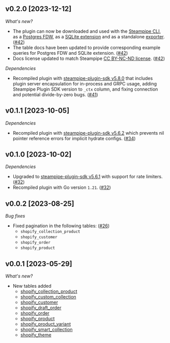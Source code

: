 ## v0.2.0 [2023-12-12]

_What's new?_

- The plugin can now be downloaded and used with the [Steampipe CLI](https://steampipe.io/docs), as a [Postgres FDW](https://steampipe.io/docs/steampipe_postgres/overview), as a [SQLite extension](https://steampipe.io/docs//steampipe_sqlite/overview) and as a standalone [exporter](https://steampipe.io/docs/steampipe_export/overview). ([#42](https://github.com/turbot/steampipe-plugin-shopify/pull/42))
- The table docs have been updated to provide corresponding example queries for Postgres FDW and SQLite extension. ([#42](https://github.com/turbot/steampipe-plugin-shopify/pull/42))
- Docs license updated to match Steampipe [CC BY-NC-ND license](https://github.com/turbot/steampipe-plugin-shopify/blob/main/docs/LICENSE). ([#42](https://github.com/turbot/steampipe-plugin-shopify/pull/42))

_Dependencies_

- Recompiled plugin with [steampipe-plugin-sdk v5.8.0](https://github.com/turbot/steampipe-plugin-sdk/blob/main/CHANGELOG.md#v580-2023-12-11) that includes plugin server encapsulation for in-process and GRPC usage, adding Steampipe Plugin SDK version to `_ctx` column, and fixing connection and potential divide-by-zero bugs. ([#41](https://github.com/turbot/steampipe-plugin-shopify/pull/41))

## v0.1.1 [2023-10-05]

_Dependencies_

- Recompiled plugin with [steampipe-plugin-sdk v5.6.2](https://github.com/turbot/steampipe-plugin-sdk/blob/main/CHANGELOG.md#v562-2023-10-03) which prevents nil pointer reference errors for implicit hydrate configs. ([#34](https://github.com/turbot/steampipe-plugin-shopify/pull/34))

## v0.1.0 [2023-10-02]

_Dependencies_

- Upgraded to [steampipe-plugin-sdk v5.6.1](https://github.com/turbot/steampipe-plugin-sdk/blob/main/CHANGELOG.md#v561-2023-09-29) with support for rate limiters. ([#32](https://github.com/turbot/steampipe-plugin-shopify/pull/32))
- Recompiled plugin with Go version `1.21`. ([#32](https://github.com/turbot/steampipe-plugin-shopify/pull/32))

## v0.0.2 [2023-08-25]

_Bug fixes_

- Fixed pagination in the following tables: ([#26](https://github.com/turbot/steampipe-plugin-shopify/pull/26))
  - `shopify_collection_product`
  - `shopify_customer`
  - `shopify_order`
  - `shopify_product`

## v0.0.1 [2023-05-29]

_What's new?_

- New tables added
  - [shopify_collection_product](https://hub.steampipe.io/plugins/turbot/shopify/tables/shopify_collection_product)
  - [shopify_custom_collection](https://hub.steampipe.io/plugins/turbot/shopify/tables/shopify_custom_collection)
  - [shopify_customer](https://hub.steampipe.io/plugins/turbot/shopify/tables/shopify_customer)
  - [shopify_draft_order](https://hub.steampipe.io/plugins/turbot/shopify/tables/shopify_draft_order)
  - [shopify_order](https://hub.steampipe.io/plugins/turbot/shopify/tables/shopify_order)
  - [shopify_product](https://hub.steampipe.io/plugins/turbot/shopify/tables/shopify_product)
  - [shopify_product_variant](https://hub.steampipe.io/plugins/turbot/shopify/tables/shopify_product_variant)
  - [shopify_smart_collection](https://hub.steampipe.io/plugins/turbot/shopify/tables/shopify_smart_collection)
  - [shopify_theme](https://hub.steampipe.io/plugins/turbot/shopify/tables/shopify_theme)
